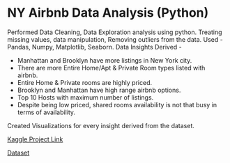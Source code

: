 # NY Airbnb Data Analysis (Python)

Performed Data Cleaning, Data Exploration analysis using python.
Treating missing values, data manipulation, Removing outliers from the data.
Used  - Pandas, Numpy, Matplotlib, Seaborn.
Data Insights Derived -
- Manhattan and Brooklyn have more listings in New York city.
- There are more Entire Home/Apt & Private Room types listed with airbnb. 
- Entire Home & Private rooms are highly priced.
- Brooklyn and Manhattan have high range airbnb options.
- Top 10 Hosts with maximum number of listings.
- Despite being low priced, shared rooms availability is not that busy in terms of availability. 

Created Visualizations for every insight derived from the dataset.


[Kaggle Project Link](https://www.kaggle.com/keyurk/ny-airbnb-data-analysis)

[Dataset](https://www.kaggle.com/dgomonov/new-york-city-airbnb-open-data)
